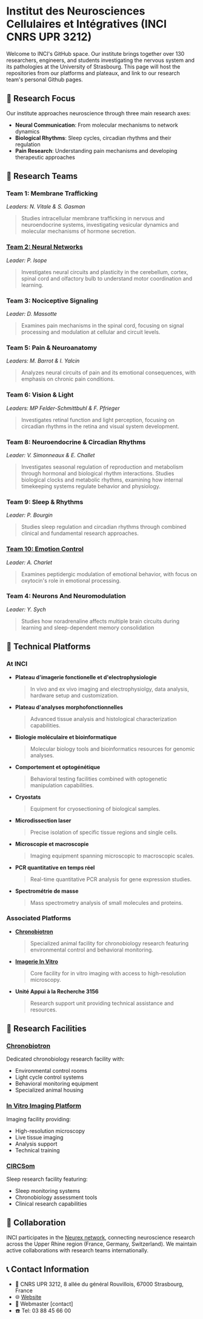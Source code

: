 # Institut des Neurosciences Cellulaires et Intégratives (INCI CNRS UPR 3212)

Welcome to INCI's GitHub space. Our institute brings together over 130 researchers, engineers, and students investigating the nervous system and its pathologies at the University of Strasbourg. This page will host the repositories from our platforms and plateaux, and link to our research team's personal Github pages.

## 🧠 Research Focus

Our institute approaches neuroscience through three main research axes:

- **Neural Communication**: From molecular mechanisms to network dynamics
- **Biological Rhythms**: Sleep cycles, circadian rhythms and their regulation  
- **Pain Research**: Understanding pain mechanisms and developing therapeutic approaches

## 👥 Research Teams

### Team 1: **Membrane Trafficking** 
*Leaders: N. Vitale & S. Gasman*
> Studies intracellular membrane trafficking in nervous and neuroendocrine systems, investigating vesicular dynamics and molecular mechanisms of hormone secretion.

### [Team 2: **Neural Networks**](https://github.com/TeamNeuralNetworks)
*Leader: P. Isope*
> Investigates neural circuits and plasticity in the cerebellum, cortex, spinal cord and olfactory bulb to understand motor coordination and learning.

### Team 3: **Nociceptive Signaling**
*Leader: D. Massotte*
> Examines pain mechanisms in the spinal cord, focusing on signal processing and modulation at cellular and circuit levels.

### Team 5: **Pain & Neuroanatomy**
*Leaders: M. Barrot & I. Yalcin*
> Analyzes neural circuits of pain and its emotional consequences, with emphasis on chronic pain conditions.

### Team 6: **Vision & Light**
*Leaders: MP Felder-Schmittbuhl & F. Pfrieger*
> Investigates retinal function and light perception, focusing on circadian rhythms in the retina and visual system development.

### Team 8: **Neuroendocrine & Circadian Rhythms**
*Leader: V. Simonneaux & E. Challet*
> Investigates seasonal regulation of reproduction and metabolism through hormonal and biological rhythm interactions.
> Studies biological clocks and metabolic rhythms, examining how internal timekeeping systems regulate behavior and physiology.

### Team 9: **Sleep & Rhythms**
*Leader: P. Bourgin*
> Studies sleep regulation and circadian rhythms through combined clinical and fundamental research approaches.

### [Team 10: **Emotion Control**](https://github.com/Team-Charlet)
*Leader: A. Charlet*
> Examines peptidergic modulation of emotional behavior, with focus on oxytocin's role in emotional processing.

### Team 4: **Neurons And Neuromodulation**
*Leader: Y. Sych*
> Studies how noradrenaline affects multiple brain circuits during learning and sleep-dependent memory consolidation

## 🔧 Technical Platforms

### At INCI
- **Plateau d'imagerie fonctionelle et d'electrophysiologie**
  > In vivo and ex vivo imaging and electrophysiolgy, data analysis, hardware setup and customization.

- **Plateau d'analyses morphofonctionnelles**
  > Advanced tissue analysis and histological characterization capabilities.

- **Biologie moléculaire et bioinformatique**
  > Molecular biology tools and bioinformatics resources for genomic analyses.

- **Comportement et optogénétique**
  > Behavioral testing facilities combined with optogenetic manipulation capabilities.

- **Cryostats**
  > Equipment for cryosectioning of biological samples.

- **Microdissection laser**
  > Precise isolation of specific tissue regions and single cells.

- **Microscopie et macroscopie**
  > Imaging equipment spanning microscopic to macroscopic scales.

- **PCR quantitative en temps réel**
  > Real-time quantitative PCR analysis for gene expression studies.

- **Spectrométrie de masse**
  > Mass spectrometry analysis of small molecules and proteins.

### Associated Platforms
- **[Chronobiotron](https://chronobiotron.neuro.unistra.fr/)**
  > Specialized animal facility for chronobiology research featuring environmental control and behavioral monitoring.

- **[Imagerie In Vitro](https://piv.neuro.unistra.fr/)**
  > Core facility for in vitro imaging with access to high-resolution microscopy.

- **Unité Appui à la Recherche 3156**
  > Research support unit providing technical assistance and resources.

## 🏢 Research Facilities

### [Chronobiotron](https://chronobiotron.neuro.unistra.fr/)
Dedicated chronobiology research facility with:
- Environmental control rooms
- Light cycle control systems
- Behavioral monitoring equipment
- Specialized animal housing

### [In Vitro Imaging Platform](https://piv.neuro.unistra.fr/)
Imaging facility providing:
- High-resolution microscopy
- Live tissue imaging
- Analysis support
- Technical training

### [CIRCSom](https://www.chru-strasbourg.fr/service/centre-des-troubles-du-sommeil/)
Sleep research facility featuring:
- Sleep monitoring systems
- Chronobiology assessment tools
- Clinical research capabilities

## 🤝 Collaboration 

INCI participates in the [Neurex network](https://www.neurex.org/), connecting neuroscience research across the Upper Rhine region (France, Germany, Switzerland). We maintain active collaborations with research teams internationally.

## 📞 Contact Information

- 📍 CNRS UPR 3212, 8 allée du général Rouvillois, 67000 Strasbourg, France
- 🌐 [Website](https://inci.neuro.unistra.fr/?page_id=95&lang=en)
- 📧 Webmaster [contact]
- ☎️ Tel: 03 88 45 66 00
